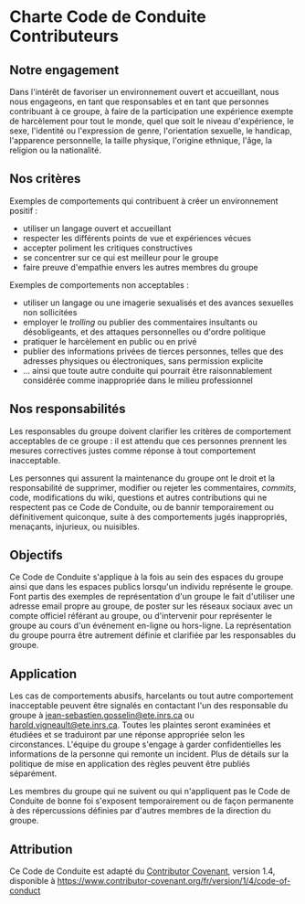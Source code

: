 # Charte Code de Conduite Contributeurs

## Notre engagement

Dans l'intérêt de favoriser un environnement ouvert et accueillant, nous nous
engageons, en tant que responsables et en tant que personnes contribuant à ce
groupe, à faire de la participation une expérience exempte de harcèlement pour
tout le monde, quel que soit le niveau d'expérience, le sexe, l'identité ou
l'expression de genre, l'orientation sexuelle, le handicap,
l'apparence personnelle, la taille physique, l'origine ethnique, l'âge, la religion ou la
nationalité.

## Nos critères

Exemples de comportements qui contribuent à créer un environnement positif :

* utiliser un langage ouvert et accueillant
* respecter les différents points de vue et expériences vécues
* accepter poliment les critiques constructives
* se concentrer sur ce qui est meilleur pour le groupe
* faire preuve d'empathie envers les autres membres du groupe

Exemples de comportements non acceptables :

* utiliser un langage ou une imagerie sexualisés et des avances sexuelles non
  sollicitées
* employer le _trolling_ ou publier des commentaires insultants ou désobligeants, et des attaques
  personnelles ou d'ordre politique
* pratiquer le harcèlement en public ou en privé
* publier des informations privées de tierces personnes, telles que des
  adresses physiques ou électroniques, sans permission explicite
* ... ainsi que toute autre conduite qui pourrait être raisonnablement considérée comme inappropriée
  dans le milieu professionnel

## Nos responsabilités

Les responsables du groupe doivent clarifier les critères de comportement
acceptables de ce groupe : il est attendu que ces personnes prennent les
mesures correctives justes comme réponse à tout comportement inacceptable.

Les personnes qui assurent la maintenance du groupe ont le droit et la
responsabilité de supprimer, modifier ou rejeter les commentaires, _commits_,
code, modifications du wiki, questions et autres contributions qui ne respectent
pas ce Code de Conduite, ou de bannir temporairement ou définitivement
quiconque, suite à des comportements jugés inappropriés, menaçants, injurieux,
ou nuisibles.

## Objectifs

Ce Code de Conduite s'applique à la fois au sein des espaces du groupe ainsi que
dans les espaces publics lorsqu'un individu représente le groupe.
Font partis des exemples de représentation d'un groupe le fait d'utiliser
une adresse email propre au groupe, de poster sur
les réseaux sociaux avec un compte officiel référant au groupe, ou d'intervenir pour représenter le
groupe au cours d'un événement en-ligne ou hors-ligne. La représentation du
groupe pourra être autrement définie et clarifiée par les responsables du
groupe.

## Application

Les cas de comportements abusifs, harcelants ou tout autre comportement
inacceptable peuvent être signalés en contactant l'un des responsable du groupe à
[jean-sebastien.gosselin@ete.inrs.ca](mailto:jean-sebastien.gosselin@ete.inrs.ca) ou
[harold.vigneault@ete.inrs.ca](mailto:harold.vigneault@ete.inrs.ca).
Toutes les plaintes seront examinées et étudiées
et se traduiront par une réponse appropriée selon les
circonstances. L'équipe du groupe s'engage à garder confidentielles les
informations de la personne qui remonte un incident. Plus de détails sur
la politique de mise en application des règles peuvent être publiés séparément.

Les membres du groupe qui ne suivent ou qui n'appliquent pas le Code de
Conduite de bonne foi s'exposent temporairement ou de façon permanente à des
répercussions définies par d'autres membres de la direction du groupe.

## Attribution

Ce Code de Conduite est adapté du
[Contributor Covenant](https://www.contributor-covenant.org), version 1.4,
disponible à
<https://www.contributor-covenant.org/fr/version/1/4/code-of-conduct>

